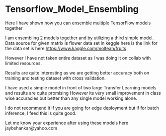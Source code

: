 # Tensorflow_Model_Ensembling
Here I have shown how you can ensemble multiple TensorFlow models together


I am ensembling 2 models together and by utilizing a third simple model. Data source for given matrix is flower data set in keggle here is the link for the data set is here https://www.kaggle.com/moltean/fruits

<p>
However I have not taken entire dataset as I was doing it on collab with limited resources.
<p>
Results are quite interesting as we are getting better accuracy both on training and testing dataset with cross validation.
<p>
I have used a simple model in front of two large Transfer Learning models and results are quite promising However its very small improvement in class wise accuracies but better than any single model working alone.
<p>
I do not recommend it if you are going for edge deployment but if for batch inference, I feed this is quite good.
<p>
Let me know your experience after using these models here jaybshankar@yahoo.com
